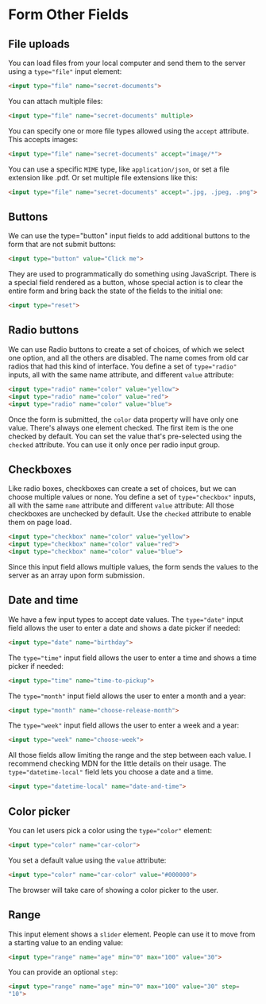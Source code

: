 # Form Other Fields

## File uploads

You can load files from your local computer and send them to the server using a `type="file"` input element:

```html
<input type="file" name="secret-documents">
```

You can attach multiple files:

```html
<input type="file" name="secret-documents" multiple>
```

You can specify one or more file types allowed using the `accept` attribute. This accepts images:

```html
<input type="file" name="secret-documents" accept="image/*">
```

You can use a specific `MIME` type, like `application/json`, or set a file extension like .pdf. Or set multiple file extensions like this:

```html
<input type="file" name="secret-documents" accept=".jpg, .jpeg, .png">
```

## Buttons

We can use the type="button" input fields to add additional buttons to the form that are not submit buttons:

```html
<input type="button" value="Click me">
```

They are used to programmatically do something using JavaScript.
There is a special field rendered as a button, whose special action is to clear the entire form and bring back the state of the fields to the initial one:

```html
<input type="reset">
```

## Radio buttons

We can use Radio buttons to create a set of choices, of which we select one option, and all the others are disabled.
The name comes from old car radios that had this kind of interface.
You define a set of `type="radio"` inputs, all with the same name attribute, and different `value` attribute:

```html
<input type="radio" name="color" value="yellow">
<input type="radio" name="color" value="red">
<input type="radio" name="color" value="blue">
```

Once the form is submitted, the `color` data property will have only one value. There's always one element checked. The first item is the one checked by default. You can set the value that's pre-selected using the `checked` attribute. You can use it only once per radio input group.

## Checkboxes

Like radio boxes, checkboxes can create a set of choices, but we can choose multiple values or none.
You define a set of `type="checkbox"` inputs, all with the same `name` attribute and different `value` attribute:
All those checkboxes are unchecked by default. Use the `checked` attribute to enable them on page load.

```html
<input type="checkbox" name="color" value="yellow">
<input type="checkbox" name="color" value="red">
<input type="checkbox" name="color" value="blue">
```

Since this input field allows multiple values, the form sends the values to the server as an array upon form submission.

## Date and time

We have a few input types to accept date values.
The `type="date"` input field allows the user to enter a date and shows a date picker if needed:

```html
<input type="date" name="birthday">
```

The `type="time"` input field allows the user to enter a time and shows a time picker if needed:

```html
<input type="time" name="time-to-pickup">
```

The `type="month"` input field allows the user to enter a month and a year:

```html
<input type="month" name="choose-release-month">
```

The `type="week"` input field allows the user to enter a week and a year:

```html
<input type="week" name="choose-week">
```

All those fields allow limiting the range and the step between each value. I recommend checking MDN for the little details on their usage.
The `type="datetime-local"` field lets you choose a date and a time.

```html
<input type="datetime-local" name="date-and-time">
```

## Color picker

You can let users pick a color using the `type="color"` element:

```html
<input type="color" name="car-color">
```

You set a default value using the `value` attribute:

```html
<input type="color" name="car-color" value="#000000">
```

The browser will take care of showing a color picker to the user.

## Range

This input element shows a `slider` element. People can use it to move from a starting value to an ending value:

```html
<input type="range" name="age" min="0" max="100" value="30">
```

You can provide an optional `step`:

```html
<input type="range" name="age" min="0" max="100" value="30" step=
"10">
```
